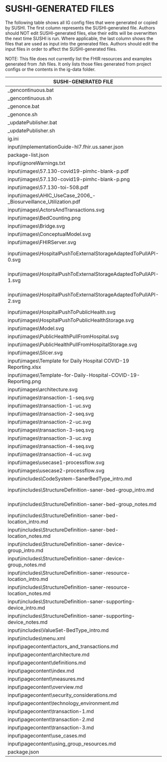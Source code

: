 # SUSHI-GENERATED FILES #

The following table shows all IG config files that were generated or copied by SUSHI.  The first column
represents the SUSHI-generated file. Authors should NOT edit SUSHI-generated files, else their edits will
be overwritten the next time SUSHI is run. Where applicable, the last column shows the files that are used
as input into the generated files. Authors should edit the input files in order to affect the SUSHI-generated
files.

NOTE: This file does not currently list the FHIR resources and examples generated from .fsh files. It only
lists those files generated from project configs or the contents in the ig-data folder.

| SUSHI-GENERATED FILE                                                | ACTION    | INPUT FILE(S)                                                                   |
| ------------------------------------------------------------------- | --------- | ------------------------------------------------------------------------------- |
| _gencontinuous.bat                                                  | generated |                                                                                 |
| _gencontinuous.sh                                                   | generated |                                                                                 |
| _genonce.bat                                                        | generated |                                                                                 |
| _genonce.sh                                                         | generated |                                                                                 |
| _updatePublisher.bat                                                | generated |                                                                                 |
| _updatePublisher.sh                                                 | generated |                                                                                 |
| ig.ini                                                              | generated | fsh\ig-data\ig.ini, fsh\package.json                                            |
| input\ImplementationGuide-hl7.fhir.us.saner.json                    | generated | fsh\ig-data\ig.ini, fsh\package.json, {all input resources and pages}           |
| package-list.json                                                   | generated | fsh\package.json                                                                |
| input\ignoreWarnings.txt                                            | copied    | fsh\ig-data\input\ignoreWarnings.txt                                            |
| input\images\57.130-covid19-pimhc-blank-p.pdf                       | copied    | fsh\ig-data\input\images\57.130-covid19-pimhc-blank-p.pdf                       |
| input\images\57.130-covid19-pimhc-blank-p.png                       | copied    | fsh\ig-data\input\images\57.130-covid19-pimhc-blank-p.png                       |
| input\images\57.130-toi-508.pdf                                     | copied    | fsh\ig-data\input\images\57.130-toi-508.pdf                                     |
| input\images\AHIC_UseCase_2006_-_Biosurveillance_Utilization.pdf    | copied    | fsh\ig-data\input\images\AHIC_UseCase_2006_-_Biosurveillance_Utilization.pdf    |
| input\images\ActorsAndTransactions.svg                              | copied    | fsh\ig-data\input\images\ActorsAndTransactions.svg                              |
| input\images\BedCounting.png                                        | copied    | fsh\ig-data\input\images\BedCounting.png                                        |
| input\images\Bridge.svg                                             | copied    | fsh\ig-data\input\images\Bridge.svg                                             |
| input\images\ConceptualModel.svg                                    | copied    | fsh\ig-data\input\images\ConceptualModel.svg                                    |
| input\images\FHIRServer.svg                                         | copied    | fsh\ig-data\input\images\FHIRServer.svg                                         |
| input\images\HospitalPushToExternalStorageAdaptedToPullAPI-0.svg    | copied    | fsh\ig-data\input\images\HospitalPushToExternalStorageAdaptedToPullAPI-0.svg    |
| input\images\HospitalPushToExternalStorageAdaptedToPullAPI-1.svg    | copied    | fsh\ig-data\input\images\HospitalPushToExternalStorageAdaptedToPullAPI-1.svg    |
| input\images\HospitalPushToExternalStorageAdaptedToPullAPI-2.svg    | copied    | fsh\ig-data\input\images\HospitalPushToExternalStorageAdaptedToPullAPI-2.svg    |
| input\images\HospitalPushToPublicHealth.svg                         | copied    | fsh\ig-data\input\images\HospitalPushToPublicHealth.svg                         |
| input\images\HospitalPushToPublicHealthStorage.svg                  | copied    | fsh\ig-data\input\images\HospitalPushToPublicHealthStorage.svg                  |
| input\images\Model.svg                                              | copied    | fsh\ig-data\input\images\Model.svg                                              |
| input\images\PublicHealthPullFromHospital.svg                       | copied    | fsh\ig-data\input\images\PublicHealthPullFromHospital.svg                       |
| input\images\PublicHealthPullFromHospitalStorage.svg                | copied    | fsh\ig-data\input\images\PublicHealthPullFromHospitalStorage.svg                |
| input\images\Slicer.svg                                             | copied    | fsh\ig-data\input\images\Slicer.svg                                             |
| input\images\Template for Daily Hospital COVID-19 Reporting.xlsx    | copied    | fsh\ig-data\input\images\Template for Daily Hospital COVID-19 Reporting.xlsx    |
| input\images\Template-for-Daily-Hospital-COVID-19-Reporting.png     | copied    | fsh\ig-data\input\images\Template-for-Daily-Hospital-COVID-19-Reporting.png     |
| input\images\architecture.svg                                       | copied    | fsh\ig-data\input\images\architecture.svg                                       |
| input\images\transaction-1-seq.svg                                  | copied    | fsh\ig-data\input\images\transaction-1-seq.svg                                  |
| input\images\transaction-1-uc.svg                                   | copied    | fsh\ig-data\input\images\transaction-1-uc.svg                                   |
| input\images\transaction-2-seq.svg                                  | copied    | fsh\ig-data\input\images\transaction-2-seq.svg                                  |
| input\images\transaction-2-uc.svg                                   | copied    | fsh\ig-data\input\images\transaction-2-uc.svg                                   |
| input\images\transaction-3-seq.svg                                  | copied    | fsh\ig-data\input\images\transaction-3-seq.svg                                  |
| input\images\transaction-3-uc.svg                                   | copied    | fsh\ig-data\input\images\transaction-3-uc.svg                                   |
| input\images\transaction-4-seq.svg                                  | copied    | fsh\ig-data\input\images\transaction-4-seq.svg                                  |
| input\images\transaction-4-uc.svg                                   | copied    | fsh\ig-data\input\images\transaction-4-uc.svg                                   |
| input\images\usecase1-processflow.svg                               | copied    | fsh\ig-data\input\images\usecase1-processflow.svg                               |
| input\images\usecase2-processflow.svg                               | copied    | fsh\ig-data\input\images\usecase2-processflow.svg                               |
| input\includes\CodeSystem-SanerBedType_intro.md                     | copied    | fsh\ig-data\input\includes\CodeSystem-SanerBedType_intro.md                     |
| input\includes\StructureDefinition-saner-bed-group_intro.md         | copied    | fsh\ig-data\input\includes\StructureDefinition-saner-bed-group_intro.md         |
| input\includes\StructureDefinition-saner-bed-group_notes.md         | copied    | fsh\ig-data\input\includes\StructureDefinition-saner-bed-group_notes.md         |
| input\includes\StructureDefinition-saner-bed-location_intro.md      | copied    | fsh\ig-data\input\includes\StructureDefinition-saner-bed-location_intro.md      |
| input\includes\StructureDefinition-saner-bed-location_notes.md      | copied    | fsh\ig-data\input\includes\StructureDefinition-saner-bed-location_notes.md      |
| input\includes\StructureDefinition-saner-device-group_intro.md      | copied    | fsh\ig-data\input\includes\StructureDefinition-saner-device-group_intro.md      |
| input\includes\StructureDefinition-saner-device-group_notes.md      | copied    | fsh\ig-data\input\includes\StructureDefinition-saner-device-group_notes.md      |
| input\includes\StructureDefinition-saner-resource-location_intro.md | copied    | fsh\ig-data\input\includes\StructureDefinition-saner-resource-location_intro.md |
| input\includes\StructureDefinition-saner-resource-location_notes.md | copied    | fsh\ig-data\input\includes\StructureDefinition-saner-resource-location_notes.md |
| input\includes\StructureDefinition-saner-supporting-device_intro.md | copied    | fsh\ig-data\input\includes\StructureDefinition-saner-supporting-device_intro.md |
| input\includes\StructureDefinition-saner-supporting-device_notes.md | copied    | fsh\ig-data\input\includes\StructureDefinition-saner-supporting-device_notes.md |
| input\includes\ValueSet-BedType_intro.md                            | copied    | fsh\ig-data\input\includes\ValueSet-BedType_intro.md                            |
| input\includes\menu.xml                                             | copied    | fsh\ig-data\input\includes\menu.xml                                             |
| input\pagecontent\actors_and_transactions.md                        | copied    | fsh\ig-data\input\pagecontent\3_actors_and_transactions.md                      |
| input\pagecontent\architecture.md                                   | copied    | fsh\ig-data\input\pagecontent\6_architecture.md                                 |
| input\pagecontent\definitions.md                                    | copied    | fsh\ig-data\input\pagecontent\7_definitions.md                                  |
| input\pagecontent\index.md                                          | copied    | fsh\ig-data\input\pagecontent\index.md                                          |
| input\pagecontent\measures.md                                       | copied    | fsh\ig-data\input\pagecontent\8_measures.md                                     |
| input\pagecontent\overview.md                                       | copied    | fsh\ig-data\input\pagecontent\1_overview.md                                     |
| input\pagecontent\security_considerations.md                        | copied    | fsh\ig-data\input\pagecontent\4_security_considerations.md                      |
| input\pagecontent\technology_environment.md                         | copied    | fsh\ig-data\input\pagecontent\5_technology_environment.md                       |
| input\pagecontent\transaction-1.md                                  | copied    | fsh\ig-data\input\pagecontent\transaction-1.md                                  |
| input\pagecontent\transaction-2.md                                  | copied    | fsh\ig-data\input\pagecontent\transaction-2.md                                  |
| input\pagecontent\transaction-3.md                                  | copied    | fsh\ig-data\input\pagecontent\transaction-3.md                                  |
| input\pagecontent\use_cases.md                                      | copied    | fsh\ig-data\input\pagecontent\2_use_cases.md                                    |
| input\pagecontent\using_group_resources.md                          | copied    | fsh\ig-data\input\pagecontent\9_using_group_resources.md                        |
| package.json                                                        | copied    | fsh\package.json                                                                |